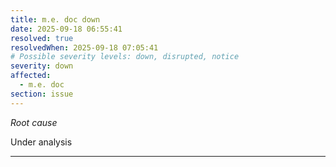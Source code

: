 ```yaml
---
title: m.e. doc down
date: 2025-09-18 06:55:41
resolved: true
resolvedWhen: 2025-09-18 07:05:41
# Possible severity levels: down, disrupted, notice
severity: down
affected:
  - m.e. doc
section: issue
---
```


*Root cause*

Under analysis

---


